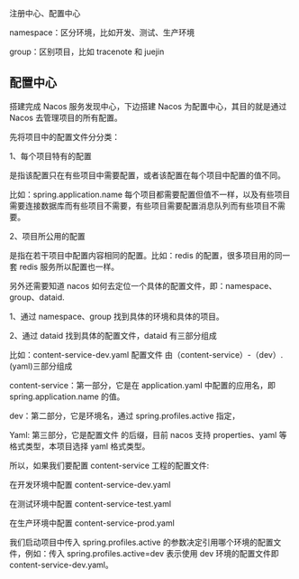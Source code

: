 注册中心、配置中心

namespace：区分环境，比如开发、测试、生产环境

group：区别项目，比如 tracenote 和 juejin

## 配置中心

搭建完成 Nacos 服务发现中心，下边搭建 Nacos 为配置中心，其目的就是通过 Nacos 去管理项目的所有配置。

先将项目中的配置文件分分类：

1、每个项目特有的配置

是指该配置只在有些项目中需要配置，或者该配置在每个项目中配置的值不同。

比如：spring.application.name 每个项目都需要配置但值不一样，以及有些项目需要连接数据库而有些项目不需要，有些项目需要配置消息队列而有些项目不需要。

2、项目所公用的配置

是指在若干项目中配置内容相同的配置。比如：redis 的配置，很多项目用的同一套 redis 服务所以配置也一样。

另外还需要知道 nacos 如何去定位一个具体的配置文件，即：namespace、group、dataid.

1、通过 namespace、group 找到具体的环境和具体的项目。

2、通过 dataid 找到具体的配置文件，dataid 有三部分组成

比如：content-service-dev.yaml 配置文件 由（content-service）-（dev）. (yaml)三部分组成

content-service：第一部分，它是在 application.yaml 中配置的应用名，即 spring.application.name 的值。

dev：第二部分，它是环境名，通过 spring.profiles.active 指定，

Yaml: 第三部分，它是配置文件 的后缀，目前 nacos 支持 properties、yaml 等格式类型，本项目选择 yaml 格式类型。

所以，如果我们要配置 content-service 工程的配置文件:

在开发环境中配置 content-service-dev.yaml

在测试环境中配置 content-service-test.yaml

在生产环境中配置 content-service-prod.yaml

我们启动项目中传入 spring.profiles.active 的参数决定引用哪个环境的配置文件，例如：传入 spring.profiles.active=dev 表示使用 dev 环境的配置文件即 content-service-dev.yaml。
